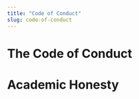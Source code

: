 ```yaml
---
title: "Code of Conduct"
slug: code-of-conduct
---
```




# The Code of Conduct


# Academic Honesty
